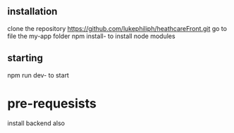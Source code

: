 ## installation
clone the repository https://github.com/lukephiliph/heathcareFront.git
go to file the my-app folder
npm install- to install node modules
## starting
npm run dev- to start
# pre-requesists
install backend also 
